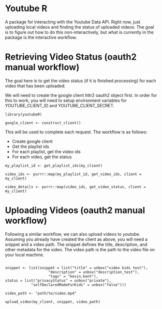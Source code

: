 # Youtube R

A package for interacting with the Youtube Data API. Right now, just uploading local videos and finding the status of uploaded videos. The goal is to figure out how to do this non-interactively, but what is currently in the package is the interactive workflow.


# Retrieving Video Status (oauth2 manual workflow)

The goal here is to get the video status (if it is finished processing) for
each video that has been uploaded.

We will need to create the google client httr2 oauth2 object first. In order for this to work, you will need to setup environment variables for YOUTUBE_CLIENT_ID and YOUTUBE_CLIENT_SECRET. 

``` 
library(youtubeR)

google_client <- construct_client()
```

This will be used to complete each request. The workflow is as follows:

- Create google client
- Get the playlist ids
- For each playlist, get the video ids
- For each video, get the status

```
my_playlist_id <- get_playlist_ids(my_client) 

video_ids <- purrr::map(my_playlist_id, get_video_ids, client = my_client)

video_details <- purrr::map(video_ids, get_video_status, client = my_client)

```

# Uploading Videos (oauth2 manual workflow)

Following a similar workflow, we can also upload videos to youtube. Assuming you already have created the client as above, you will need a snippet and a video path. The snippet defines the title, description, and other metadata for the video. The video path is the path to the video file on your local machine. 

```

snippet <- list(snippet = list("title" = unbox("video kids test"),
                    "description" = unbox("description_test"),
                    "tags" = "kevin,kent"),
status = list("privacyStatus" = unbox("private"),
            "selfDeclaredMadeForKids" = unbox("false")))

video_path <- "path/to/video.mp4"

upload_video(my_client, snippet, video_path)

```